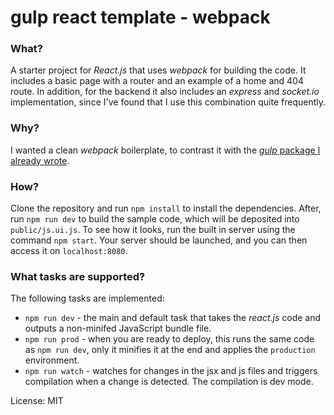 # gulp react template - webpack

### What?
A starter project for *React.js* that uses *webpack* for building the code. It includes a basic page with a router and an example of a home and 404 route. In addition, for the backend it also includes an *express* and *socket.io* implementation, since I've found that I use this combination quite frequently.

### Why?
I wanted a clean *webpack* boilerplate, to contrast it with the [*gulp* package I already wrote](https://github.com/suldashi/react-template).

### How?
Clone the repository and run `npm install` to install the dependencies. After, run `npm run dev` to build the sample code, which will be deposited into `public/js.ui.js`. To see how it looks, run the built in server using the command `npm start`. Your server should be launched, and you can then access it on `localhost:8080`.

### What tasks are supported?

The following tasks are implemented:
* `npm run dev` - the main and default task that takes the *react.js* code and outputs a non-minifed JavaScript bundle file.
* `npm run prod` - when you are ready to deploy, this runs the same code as `npm run dev`, only it minifies it at the end and applies the `production` environment.
* `npm run watch` - watches for changes in the jsx and js files and triggers compilation when a change is detected. The compilation is dev mode.

License: MIT